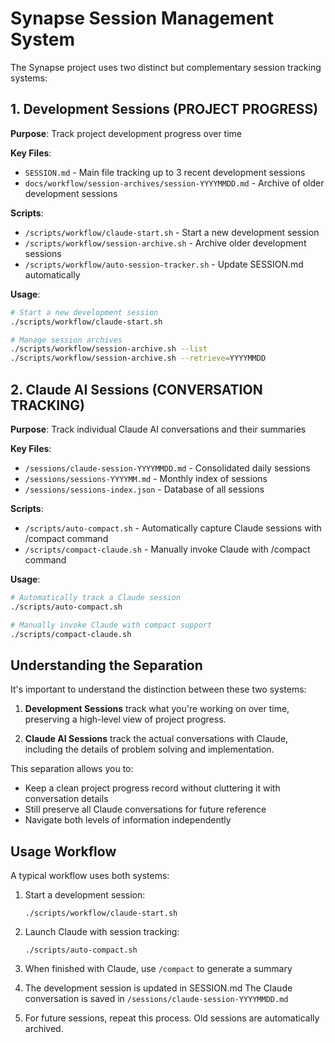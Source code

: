 # Synapse Session Management System

The Synapse project uses two distinct but complementary session tracking systems:

## 1. Development Sessions (PROJECT PROGRESS)

**Purpose**: Track project development progress over time

**Key Files**:
- `SESSION.md` - Main file tracking up to 3 recent development sessions
- `docs/workflow/session-archives/session-YYYYMMDD.md` - Archive of older development sessions

**Scripts**:
- `/scripts/workflow/claude-start.sh` - Start a new development session
- `/scripts/workflow/session-archive.sh` - Archive older development sessions
- `/scripts/workflow/auto-session-tracker.sh` - Update SESSION.md automatically

**Usage**:
```bash
# Start a new development session
./scripts/workflow/claude-start.sh

# Manage session archives
./scripts/workflow/session-archive.sh --list
./scripts/workflow/session-archive.sh --retrieve=YYYYMMDD
```

## 2. Claude AI Sessions (CONVERSATION TRACKING)

**Purpose**: Track individual Claude AI conversations and their summaries

**Key Files**:
- `/sessions/claude-session-YYYYMMDD.md` - Consolidated daily sessions
- `/sessions/sessions-YYYYMM.md` - Monthly index of sessions
- `/sessions/sessions-index.json` - Database of all sessions

**Scripts**:
- `/scripts/auto-compact.sh` - Automatically capture Claude sessions with /compact command
- `/scripts/compact-claude.sh` - Manually invoke Claude with /compact command

**Usage**:
```bash
# Automatically track a Claude session
./scripts/auto-compact.sh

# Manually invoke Claude with compact support
./scripts/compact-claude.sh
```

## Understanding the Separation

It's important to understand the distinction between these two systems:

1. **Development Sessions** track what you're working on over time, preserving a high-level view of project progress.

2. **Claude AI Sessions** track the actual conversations with Claude, including the details of problem solving and implementation.

This separation allows you to:
- Keep a clean project progress record without cluttering it with conversation details
- Still preserve all Claude conversations for future reference
- Navigate both levels of information independently

## Usage Workflow

A typical workflow uses both systems:

1. Start a development session:
   ```
   ./scripts/workflow/claude-start.sh
   ```

2. Launch Claude with session tracking:
   ```
   ./scripts/auto-compact.sh
   ```

3. When finished with Claude, use `/compact` to generate a summary

4. The development session is updated in SESSION.md
   The Claude conversation is saved in `/sessions/claude-session-YYYYMMDD.md`

5. For future sessions, repeat this process. Old sessions are automatically archived.